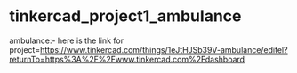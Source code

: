 # tinkercad_project1_ambulance
ambulance:-  here is the link for project=https://www.tinkercad.com/things/1eJtHJSb39V-ambulance/editel?returnTo=https%3A%2F%2Fwww.tinkercad.com%2Fdashboard
